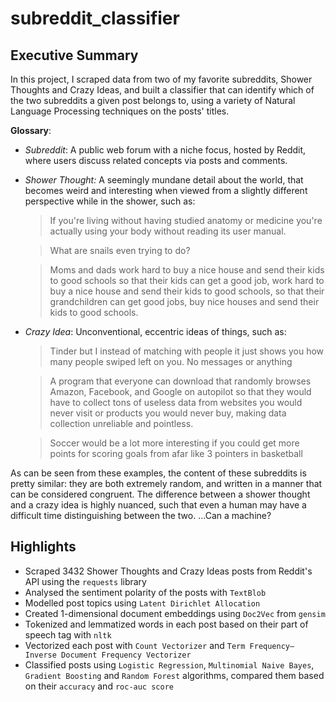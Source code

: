 # subreddit_classifier

## Executive Summary

In this project, I scraped data from two of my favorite subreddits, Shower Thoughts and Crazy Ideas, and built a classifier that can identify which of the two subreddits a given post belongs to, using a variety of Natural Language Processing techniques on the posts' titles.

**Glossary**:

* *Subreddit*: A public web forum with a niche focus, hosted by Reddit, where users discuss related concepts via posts and comments.

* *Shower Thought:* A seemingly mundane detail about the world, that becomes weird and interesting when viewed from a slightly different perspective while in the shower, such as:
  
  > If you're living without having studied anatomy or medicine you're actually using your body without reading its user manual.
  
  > What are snails even trying to do?
  
  > Moms and dads work hard to buy a nice house and send their kids to good schools so that their kids can get a good job, work hard to buy a nice house and send their kids to good schools, so that their grandchildren can get good jobs, buy nice houses and send their kids to good schools.

* *Crazy Idea*: Unconventional, eccentric ideas of things, such as:

  > Tinder but I instead of matching with people it just shows you how many people swiped left on you. No messages or anything

  > A program that everyone can download that randomly browses Amazon, Facebook, and Google on autopilot so that they would have to collect tons of useless data from websites you would never visit or products you would never buy, making data collection unreliable and pointless.
  
  > Soccer would be a lot more interesting if you could get more points for scoring goals from afar like 3 pointers in basketball

As can be seen from these examples, the content of these subreddits is pretty similar: they are both extremely random, and written in a manner that can be considered congruent. The difference between a shower thought and a crazy idea is highly nuanced, such that even a human may have a difficult time distinguishing between the two. ...Can a machine?

## Highlights

- Scraped 3432 Shower Thoughts and Crazy Ideas posts from Reddit's API using the `requests` library 
- Analysed the sentiment polarity of the posts with `TextBlob` 
- Modelled post topics using `Latent Dirichlet Allocation`
- Created 1-dimensional document embeddings using `Doc2Vec` from `gensim`
- Tokenized and lemmatized words in each post based on their part of speech tag with `nltk`
- Vectorized each post with `Count Vectorizer` and `Term Frequency–Inverse Document Frequency Vectorizer`
- Classified posts using `Logistic Regression`, `Multinomial Naive Bayes`, `Gradient Boosting` and `Random Forest` algorithms, compared them based on their `accuracy` and `roc-auc score`
